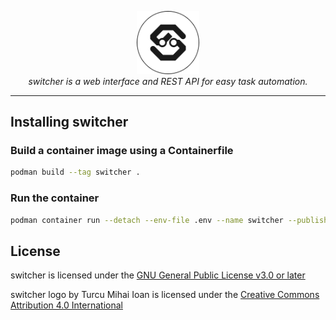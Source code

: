 <p align="center">
  <img src="assets/logo.svg" width="20%">
  <br>
  <em>switcher is a web interface and REST API for easy task automation.</em>
</p>

---

## Installing switcher

### Build a container image using a Containerfile

```bash
podman build --tag switcher .
```
### Run the container

```bash
podman container run --detach --env-file .env --name switcher --publish 8000:8000 localhost/switcher:latest
```

## License

switcher is licensed under the [GNU General Public License v3.0 or later](LICENSE)

switcher logo by Turcu Mihai Ioan is licensed under the [Creative Commons Attribution 4.0 International](LICENSE-LOGO)
